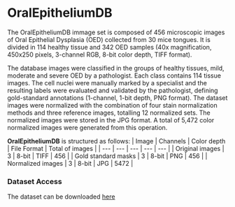 # OralEpitheliumDB

The OralEpitheliumDB immage set is composed of 456 microscopic images of Oral Epithelial Dysplasia (OED) collected from 30 mice tongues. It is divided in 114 healthy tissue and 342 OED samples (40x magnification, 450x250 pixels, 3-channel RGB, 8-bit color depth, TIFF format).

The database images were classified in the groups of healthy tissues, mild, moderate and severe OED by a pathologist. Each class contains 114 tissue images.
The cell nuclei were manually marked by a specialist and the resulting labels were evaluated and validated by the pathologist, defining gold-standard annotations (1-channel, 1-bit depth, PNG format).
The dataset images were normalized with the combination of four stain normalization methods and three reference images, totalling 12 normalized sets. The normalized images were stored in the JPG format. A total of 5,472 color normalized images were generated from this operation.

**OralEpitheliumDB** is structured as follows:
| Image | Channels | Color depth | File Format | Total of images |
| --- | --- | --- | --- | --- |
| Original images | 3 | 8-bit | TIFF | 456 |
| Gold standard masks | 3 | 8-bit | PNG | 456 |
| Normalized images | 3 | 8-bit | JPG | 5472 |

### Dataset Access
The dataset can be downloaded [here](https://ufubr-my.sharepoint.com/:f:/g/personal/adriano_barbosa_ufu_br/EtqokNore6VBr1LsuHi_S28B-umctOjftpw382ZC2DJTrw?e=tVI4vZ)
